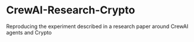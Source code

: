 # CrewAI-Research-Crypto
Reproducing the experiment described in a research paper around CrewAI agents and Crypto
